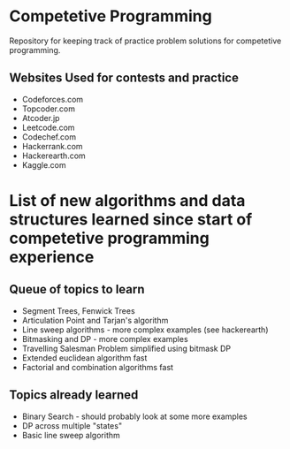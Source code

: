 # Competetive Programming

Repository for keeping track of practice problem solutions for competetive programming.

## Websites Used for contests and practice
* Codeforces.com
* Topcoder.com
* Atcoder.jp
* Leetcode.com
* Codechef.com
* Hackerrank.com
* Hackerearth.com
* Kaggle.com

# List of new algorithms and data structures learned since start of competetive programming experience

## Queue of topics to learn
* Segment Trees, Fenwick Trees
* Articulation Point and Tarjan's algorithm
* Line sweep algorithms - more complex examples (see hackerearth)
* Bitmasking and DP - more complex examples
* Travelling Salesman Problem simplified using bitmask DP
* Extended euclidean algorithm fast
* Factorial and combination algorithms fast

## Topics already learned
* Binary Search - should probably look at some more examples
* DP across multiple "states"
* Basic line sweep algorithm